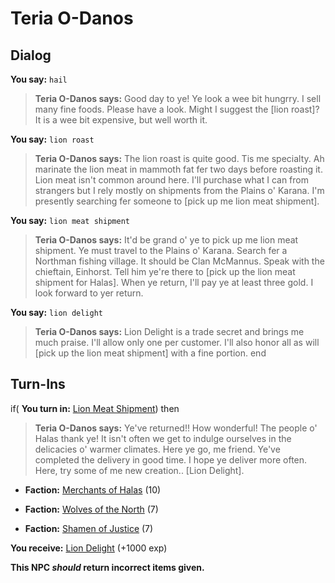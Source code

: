 # Teria O-Danos
## Dialog

**You say:** `hail`



>**Teria O-Danos says:** Good day to ye! Ye look a wee bit hungrry. I sell many fine foods. Please have a look. Might I suggest the [lion roast]? It is a wee bit expensive, but well worth it.

**You say:** `lion roast`



>**Teria O-Danos says:** The lion roast is quite good. Tis me specialty. Ah marinate the lion meat in mammoth fat fer two days before roasting it. Lion meat isn't common around here. I'll purchase what I can from strangers but I rely mostly on shipments from the Plains o' Karana. I'm presently searching fer someone to [pick up me lion meat shipment].

**You say:** `lion meat shipment`



>**Teria O-Danos says:** It'd be grand o' ye to pick up me lion meat shipment. Ye must travel to the Plains o' Karana. Search fer a Northman fishing village. It should be Clan McMannus. Speak with the chieftain, Einhorst. Tell him ye're there to [pick up the lion meat shipment for Halas]. When ye return, I'll pay ye at least three gold. I look forward to yer return.

**You say:** `lion delight`



>**Teria O-Danos says:** Lion Delight is a trade secret and brings me much praise. I'll allow only one per customer. I'll also honor all as will [pick up the lion meat shipment] with a fine portion.
end

## Turn-Ins



if( **You turn in:** [Lion Meat Shipment](/item/13961)) then 



>**Teria O-Danos says:** Ye've returned!! How wonderful! The people o' Halas thank ye! It isn't often we get to indulge ourselves in the delicacies o' warmer climates. Here ye go, me friend. Ye've completed the delivery in good time. I hope ye deliver more often. Here, try some of me new creation.. [Lion Delight].





* __Faction:__ [Merchants of Halas](/faction/328) (10)










* __Faction:__ [Wolves of the North](/faction/320) (7)










* __Faction:__ [Shamen of Justice](/faction/327) (7)











 **You receive:**  [Lion Delight](/item/12221) (+1000 exp)

**This NPC *should* return incorrect items given.**
